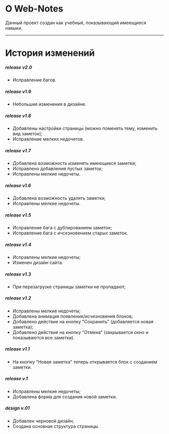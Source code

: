 # О Web-Notes
Данный проект создан как учебный, показывающий имеющиеся навыки.
***
# История изменений
##### release v2.0
* Исправление багов.

##### release v1.9
* Небольшие изменения в дизайне.

##### release v1.8
* Добавлены настройки страницы (можно поменять тему, изменить вид заметок);
* Исправление мелких недочетов.

##### release v1.7
* Добавлена возможность изменять имеющиеся заметки;
* Исправлено добавление пустых заметок;
* Исправлены мелкие недочеты.

##### release v1.6
* Добавлена возможность удалять заметки;
* Исправлены мелкие недочеты.

##### release v1.5
* Исправление бага с дублированием заметок;
* Исправление бага с ичсезновением старых заметок.

##### release v1.4
* Исправлены мелкие недочеты;
* Изменен дизайн сайта.

##### release v1.3
* При перезагрузке страницы заметки не пропадают;

##### release v1.2
* Исправлены мелкие недочеты;
* Добавлена анимация появления/исчезновения блоков;
* Добавлено действие на кнопку "Сохранить" (добавляется новая заметка);
* Добавлено действие на кнопку "Отмена" (закрывается окно и показываются все заметки).

##### release v1.1
* На кнопку "Новая заметка" теперь открывается блок с созданием заметки.

##### release v.1
* Исправлены мелкие недочеты;
* Добавлена форма для создания новой заметки.

##### design v.01
* Добавлен черновой дизайн;
* Создана основная структура страницы.

